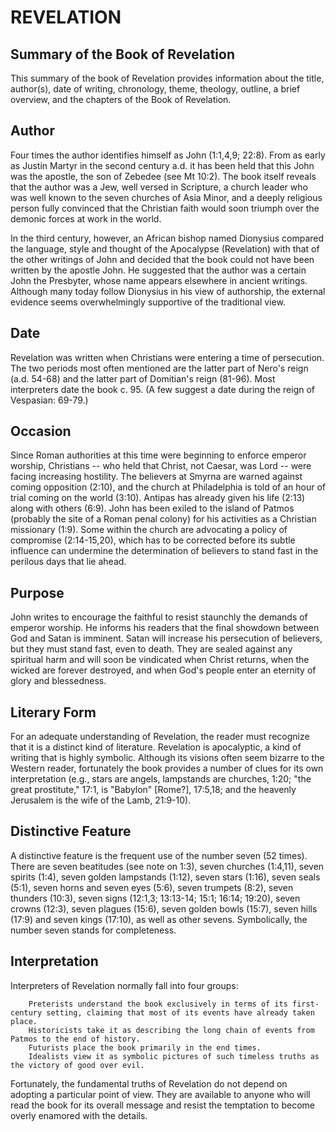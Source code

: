 # REVELATION

## Summary of the Book of Revelation

This summary of the book of Revelation provides information about the title, author(s), date of writing, chronology, theme, theology, outline, a brief overview, and the chapters of the Book of Revelation.

## Author

Four times the author identifies himself as John (1:1,4,9; 22:8). From as early as Justin Martyr in the second century a.d. it has been held that this John was the apostle, the son of Zebedee (see Mt 10:2). The book itself reveals that the author was a Jew, well versed in Scripture, a church leader who was well known to the seven churches of Asia Minor, and a deeply religious person fully convinced that the Christian faith would soon triumph over the demonic forces at work in the world.

In the third century, however, an African bishop named Dionysius compared the language, style and thought of the Apocalypse (Revelation) with that of the other writings of John and decided that the book could not have been written by the apostle John. He suggested that the author was a certain John the Presbyter, whose name appears elsewhere in ancient writings. Although many today follow Dionysius in his view of authorship, the external evidence seems overwhelmingly supportive of the traditional view.

## Date

Revelation was written when Christians were entering a time of persecution. The two periods most often mentioned are the latter part of Nero's reign (a.d. 54-68) and the latter part of Domitian's reign (81-96). Most interpreters date the book c. 95. (A few suggest a date during the reign of Vespasian: 69-79.)

## Occasion

Since Roman authorities at this time were beginning to enforce emperor worship, Christians -- who held that Christ, not Caesar, was Lord -- were facing increasing hostility. The believers at Smyrna are warned against coming opposition (2:10), and the church at Philadelphia is told of an hour of trial coming on the world (3:10). Antipas has already given his life (2:13) along with others (6:9). John has been exiled to the island of Patmos (probably the site of a Roman penal colony) for his activities as a Christian missionary (1:9). Some within the church are advocating a policy of compromise (2:14-15,20), which has to be corrected before its subtle influence can undermine the determination of believers to stand fast in the perilous days that lie ahead.

## Purpose

John writes to encourage the faithful to resist staunchly the demands of emperor worship. He informs his readers that the final showdown between God and Satan is imminent. Satan will increase his persecution of believers, but they must stand fast, even to death. They are sealed against any spiritual harm and will soon be vindicated when Christ returns, when the wicked are forever destroyed, and when God's people enter an eternity of glory and blessedness.

## Literary Form

For an adequate understanding of Revelation, the reader must recognize that it is a distinct kind of literature. Revelation is apocalyptic, a kind of writing that is highly symbolic. Although its visions often seem bizarre to the Western reader, fortunately the book provides a number of clues for its own interpretation (e.g., stars are angels, lampstands are churches, 1:20; "the great prostitute," 17:1, is "Babylon" [Rome?], 17:5,18; and the heavenly Jerusalem is the wife of the Lamb, 21:9-10).

## Distinctive Feature

A distinctive feature is the frequent use of the number seven (52 times). There are seven beatitudes (see note on 1:3), seven churches (1:4,11), seven spirits (1:4), seven golden lampstands (1:12), seven stars (1:16), seven seals (5:1), seven horns and seven eyes (5:6), seven trumpets (8:2), seven thunders (10:3), seven signs (12:1,3; 13:13-14; 15:1; 16:14; 19:20), seven crowns (12:3), seven plagues (15:6), seven golden bowls (15:7), seven hills (17:9) and seven kings (17:10), as well as other sevens. Symbolically, the number seven stands for completeness.

## Interpretation

Interpreters of Revelation normally fall into four groups:

        Preterists understand the book exclusively in terms of its first-century setting, claiming that most of its events have already taken place.
        Historicists take it as describing the long chain of events from Patmos to the end of history.
        Futurists place the book primarily in the end times.
        Idealists view it as symbolic pictures of such timeless truths as the victory of good over evil.

Fortunately, the fundamental truths of Revelation do not depend on adopting a particular point of view. They are available to anyone who will read the book for its overall message and resist the temptation to become overly enamored with the details.

